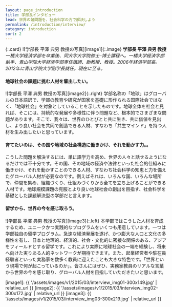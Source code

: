 ```yaml
---
layout: page_introduction
title: 学部長インタビュー
lead: 世界の諸問題を、社会科学の力で解決しよう
permalink: /introduction/interview/
category: introduction
sort: 2
---
```


{:.card}
![学部長 平澤 典男 教授の写真][image1]{:.image}
**学部長 平澤 典男 教授**
*一橋大学経済学部を卒業後、同大学大学院修士･博士課程へ。一橋大学経済学部助手、青山学院大学経済学部専任講師、助教授、教授。2006年経済学部長。2012年に青山学院大学副学長就任。現在に至る。*

#### 地球社会の課題に挑む人材を輩出したい。
![学部長 平澤 典男 教授の写真][image2]{:.right}
学部名称の「地球」はグローバルの日本語訳で、学部の教育や研究が国家を基礎に形作られる国際社会ではなく、「地球社会」を対象としていることを示したものです。地球全体を社会と見れば、そこには、持続的な発展や多様性に伴う問題など、根本的でさまざまな問題があります。そこで、我々は、世界のひとびとと共に生き、共に価値を見出し、より良い社会を共同で創造できる人材、すなわち「共生マインド」を持つ人材を生み出したいと思っています。

#### 育てたいのは、その国や地域の社会構造に働きかけ、それを動かす力。。
こうした問題を解決するには、単に語学力を高め、世界の人々と話せるようになるだけでは不十分です。その国、その地域の経済や法律といった社会的仕組みに働きかけ、それを動かすことのできる人材、すなわち社会科学の知恵と力を備えたグローバル人材が必要なのです。例えばそれは、いろんな国、いろんな場所で、仲間を集め、組織づくり、仕組みづくりから全てを立ち上げることができる人材です。地球規模課題の克服とより良い地球社会の創出を目指す、社会科学を基礎とした課題解決型の学部だと言えます。

#### 留学から、世界の今を感じ取ろう。
![学部長 平澤 典男 教授の写真][image3]{:.left}
本学部ではこうした人材を育成するため、ユニークかつ実践的なプログラムをいくつも用意しています。一つは学部独自の留学プログラム。急速な経済発展を遂げ、かつ膨大な人口と文化の多様性を有し、日本と地理的、経済的、社会・文化的に密接な関係のある、アジアをフィールドとする留学です。これにより実際に地球社会の一端を経験し、将来へ向けた実りある人的ネットワークが期待できます。また、起業経営者や駐在員経験者といった実務家を数多く教員に迎えたことも大きな特色です。「世界という現場で何が起こっているのか」。皆さんにはぜひ、実務家教員のリアルな言葉から世界の今を感じ取り、グローバル人材を目指していただきたいと思います。

[image1]: {{ '/assets/images/v1/2015/03/interview_img01-300x149.jpg' | relative_url }}
[image2]: {{ '/assets/images/v1/2015/03/interview_img02-300x172.jpg' | relative_url }}
[image3]: {{ '/assets/images/v1/2015/03/interview_img03-300x219.jpg' | relative_url }}
